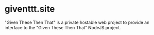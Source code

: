 # giventtt.site
"Given These Then That" is a private hostable web project to provide an interface to the "Given These Then That" NodeJS project.
